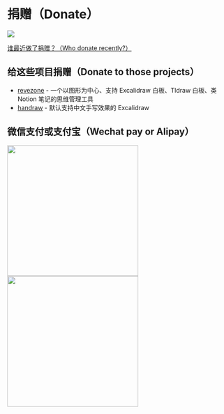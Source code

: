 # 捐赠（Donate）
![](https://img.alicdn.com/imgextra/i3/O1CN01218dVs26huD2YHzF5_!!6000000007694-0-tps-1728-382.jpg)

[谁最近做了捐赠？（Who donate recently?）](HISTORY.md)

## 给这些项目捐赠（Donate to those projects）
* [revezone](https://revezone.com) - 一个以图形为中心、支持 Excalidraw 白板、Tldraw 白板、类 Notion 笔记的思维管理工具
* [handraw](https://handraw.top) - 默认支持中文手写效果的 Excalidraw

## 微信支付或支付宝（Wechat pay or Alipay）
<img src="https://github.com/korbinzhao/donate/assets/5051627/23fd9b4c-2eba-4945-a7a4-52829cc6f1c5" width="300" height="300" />
<img src="https://github.com/korbinzhao/donate/assets/5051627/4e1f252a-5482-45fb-9ba0-3c33d40a25d4" width="300" height="300" />




  
